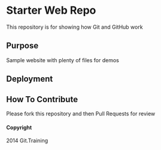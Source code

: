 # Starter Web Repo

This repository is for showing how Git and GitHub work

## Purpose

Sample website with plenty of files for demos

## Deployment

## How To Contribute
Please fork this repository and then Pull Requests for review


#### Copyright
2014 Git.Training
